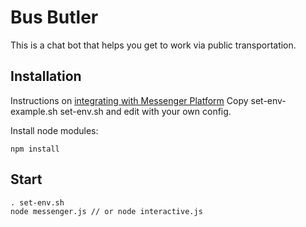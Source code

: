 # Bus Butler

This is a chat bot that helps you get to work via public transportation.

## Installation
Instructions on [integrating with Messenger Platform](https://github.com/wit-ai/node-wit#messenger-integration-example)
Copy set-env-example.sh set-env.sh and edit with your own config.

Install node modules:
```
npm install
```

## Start
```
. set-env.sh
node messenger.js // or node interactive.js
```
